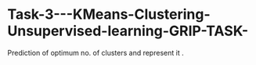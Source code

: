 # Task-3---KMeans-Clustering-Unsupervised-learning-GRIP-TASK-
Prediction of optimum no. of clusters and represent it .
